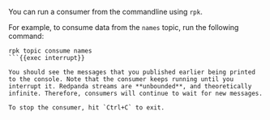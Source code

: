 You can run a consumer from the commandline using `rpk`.

For example, to consume data from the `names` topic, run the following command:

```
rpk topic consume names
```{{exec interrupt}}

You should see the messages that you published earlier being printed to the console. Note that the consumer keeps running until you interrupt it. Redpanda streams are **unbounded**, and theoretically infinite. Therefore, consumers will continue to wait for new messages.

To stop the consumer, hit `Ctrl+C` to exit.
